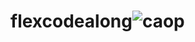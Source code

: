 # flexcodealong![caop](https://user-images.githubusercontent.com/105305997/170327363-7b57c978-eed0-4950-a4e6-2c9b2886e1e6.png)
